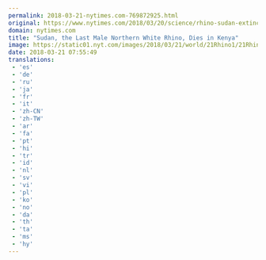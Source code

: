 ```yaml
---
permalink: 2018-03-21-nytimes.com-769872925.html
original: https://www.nytimes.com/2018/03/20/science/rhino-sudan-extinct.html?partner=rss&amp;emc=rss
domain: nytimes.com
title: "Sudan, the Last Male Northern White Rhino, Dies in Kenya"
image: https://static01.nyt.com/images/2018/03/21/world/21Rhino1/21Rhino1-mediumThreeByTwo440.jpg
date: 2018-03-21 07:55:49
translations: 
 - 'es'
 - 'de'
 - 'ru'
 - 'ja'
 - 'fr'
 - 'it'
 - 'zh-CN'
 - 'zh-TW'
 - 'ar'
 - 'fa'
 - 'pt'
 - 'hi'
 - 'tr'
 - 'id'
 - 'nl'
 - 'sv'
 - 'vi'
 - 'pl'
 - 'ko'
 - 'no'
 - 'da'
 - 'th'
 - 'ta'
 - 'ms'
 - 'hy'
---
```


